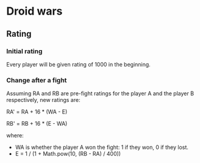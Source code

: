# Droid wars

## Rating

### Initial rating

Every player will be given rating of 1000 in the beginning.

### Change after a fight

Assuming RA and RB are pre-fight ratings for the player A and the player B respectively, new ratings are:


RA' = RA + 16 * (WA - E)

RB' = RB + 16 * (E - WA)


where:

* WA is whether the player A won the fight: 1 if they won, 0 if they lost.
* E = 1 / (1 + Math.pow(10, (RB - RA) / 400))
